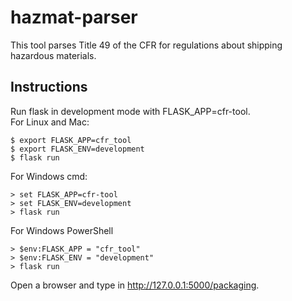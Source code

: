 # hazmat-parser

This tool parses Title 49 of the CFR for regulations about shipping hazardous materials.

## Instructions

Run flask in development mode with FLASK_APP=cfr-tool.
<br>
For Linux and Mac:
```
$ export FLASK_APP=cfr_tool
$ export FLASK_ENV=development
$ flask run
```
For Windows cmd:
```
> set FLASK_APP=cfr-tool
> set FLASK_ENV=development
> flask run
```
For Windows PowerShell
```
> $env:FLASK_APP = "cfr_tool"
> $env:FLASK_ENV = "development"
> flask run
```
Open a browser and type in http://127.0.0.1:5000/packaging.
